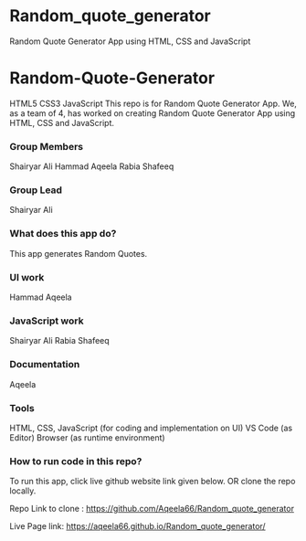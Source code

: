 # Random_quote_generator
Random Quote Generator App using HTML, CSS and JavaScript

# Random-Quote-Generator
HTML5
CSS3
JavaScript
This repo is for Random Quote Generator App. We, as a team of 4, has worked on creating Random Quote Generator App using HTML, CSS and JavaScript.

### Group Members ###
Shairyar Ali
Hammad
Aqeela
Rabia Shafeeq

### Group Lead ###
Shairyar Ali

### What does this app do? ###
This app generates Random Quotes.

### UI work ###
Hammad 
Aqeela
### JavaScript work ##
Shairyar Ali 
Rabia Shafeeq

### Documentation ###
Aqeela

### Tools ###
HTML, CSS, JavaScript (for coding and implementation on UI)
VS Code (as Editor)
Browser (as runtime environment)

### How to run code in this repo? ###
To run this app, click live github website link given below. OR
clone the repo locally.

Repo Link to clone :  https://github.com/Aqeela66/Random_quote_generator

Live Page link:      https://aqeela66.github.io/Random_quote_generator/
